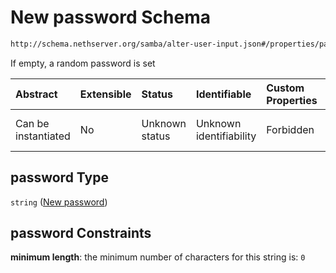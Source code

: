 # New password Schema

```txt
http://schema.nethserver.org/samba/alter-user-input.json#/properties/password
```

If empty, a random password is set

| Abstract            | Extensible | Status         | Identifiable            | Custom Properties | Additional Properties | Access Restrictions | Defined In                                                                    |
| :------------------ | :--------- | :------------- | :---------------------- | :---------------- | :-------------------- | :------------------ | :---------------------------------------------------------------------------- |
| Can be instantiated | No         | Unknown status | Unknown identifiability | Forbidden         | Allowed               | none                | [alter-user-input.json\*](samba/alter-user-input.json "open original schema") |

## password Type

`string` ([New password](alter-user-input-properties-new-password.md))

## password Constraints

**minimum length**: the minimum number of characters for this string is: `0`
